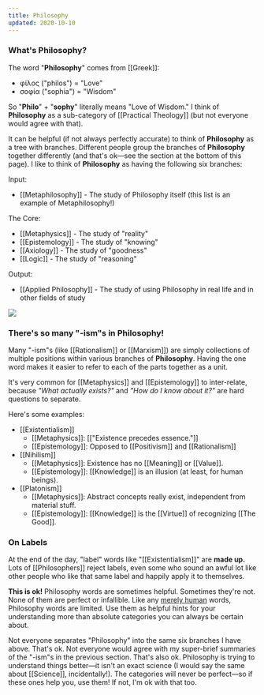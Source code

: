 ```yaml
---
title: Philosophy
updated: 2020-10-10
---
```


### What's Philosophy?

The word "**Philosophy**" comes from [[Greek]]:

* φίλος ("philos") = "Love"
* σοφία ("sophia") = "Wisdom"

So "**Philo**" + "**sophy**" literally means "Love of Wisdom." I think of **Philosophy** as a sub-category of [[Practical Theology]] (but not everyone would agree with that).

It can be helpful (if not always perfectly accurate) to think of **Philosophy** as a tree with branches. Different people group the branches of **Philosophy** together differently (and that's ok&mdash;see the section at the bottom of this page). I like to think of **Philosophy** as having the following six branches:

Input:
* [[Metaphilosophy]] - The study of Philosophy itself (this list is an example of Metaphilosophy!)
  
The Core:
* [[Metaphysics]] - The study of "reality"
* [[Epistemology]] - The study of "knowing"
* [[Axiology]] - The study of "goodness"
* [[Logic]] - The study of "reasoning"
  
Output:
* [[Applied Philosophy]] - The study of using Philosophy in real life and in other fields of study

![](https://gist.githubusercontent.com/CFiggers/a99d73bd5a86624720ac288f9ff08696/raw/8eff744422c18ab01ed33d9136e36334fedb522d/Philosophy%2520Branches%2520Diagram.svg)

### There's so many "-ism"s in Philosophy!

Many "-ism"s (like [[Rationalism]] or [[Marxism]]) are simply collections of multiple positions within various branches of **Philosophy**. Having the one word makes it easier to refer to each of the parts together as a unit. 

It's very common for [[Metaphysics]] and [[Epistemology]] to inter-relate, because *"What actually exists?"* and *"How do I know about it?"* are hard questions to separate.

Here's some examples:

* [[Existentialism]]
  * [[Metaphysics]]: [["Existence precedes essence."]]
  * [[Epistemology]]: Opposed to [[Positivism]] and [[Rationalism]]
* [[Nihilism]]
  * [[Metaphysics]]: Existence has no [[Meaning]] or [[Value]].
  * [[Epistemology]]: [[Knowledge]] is an illusion (at least, for human beings).
* [[Platonism]]
  * [[Metaphysics]]: Abstract concepts really exist, independent from material stuff.
  * [[Epistemology]]: [[Knowledge]] is the [[Virtue]] of recognizing [[The Good]].
<!-- This is a comment and should be invisible! -->
### On Labels

At the end of the day, "label" words like "[[Existentialism]]" are **made up.** Lots of [[Philosophers]] reject labels, even some who sound an awful lot like other people who like that same label and happily apply it to themselves. 

**This is ok!** Philosophy words are sometimes helpful. Sometimes they're not. None of them are perfect or infallible. Like any [merely human](/creaturely-limitation)<!-- [[Creaturely Limitation]] --> words, Philosophy words are limited. Use them as helpful hints for your understanding more than absolute categories you can always be certain about.

Not everyone separates "Philosophy" into the same six branches I have above. That's ok. Not everyone would agree with my super-brief summaries of the "-ism"s in the previous section. That's also ok. Philosophy is trying to understand things better&mdash;it isn't an exact science (I would say the same about [[Science]], incidentally!). The categories will never be perfect&mdash;so if these ones help you, use them! If not, I'm ok with that too.